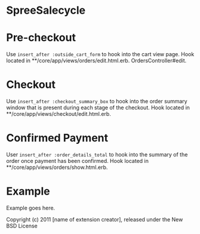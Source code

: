 SpreeSalecycle
==============

Pre-checkout
============

Use `insert_after :outside_cart_form` to hook into the cart view page.  Hook located in **/core/app/views/orders/edit.html.erb.  OrdersController#edit.

Checkout
========

Use `insert_after :checkout_summary_box` to hook into the order summary window that is present during each stage of the checkout.  Hook located in **/core/app/views/checkout/edit.html.erb.

Confirmed Payment
=================

User `insert_after :order_details_total` to hook into the summary of the order once payment has been confirmed.  Hook located in **/core/app/views/orders/show.html.erb.

Example
=======

Example goes here.


Copyright (c) 2011 [name of extension creator], released under the New BSD License
